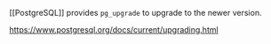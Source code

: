 [[PostgreSQL]] provides `pg_upgrade` to upgrade to the newer version.

https://www.postgresql.org/docs/current/upgrading.html

